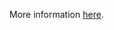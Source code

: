 More information [here](https://docs.bridgecrew.io/docs/ensure-that-net-framework-version-is-the-latest-if-used-as-a-part-of-the-web-app).

